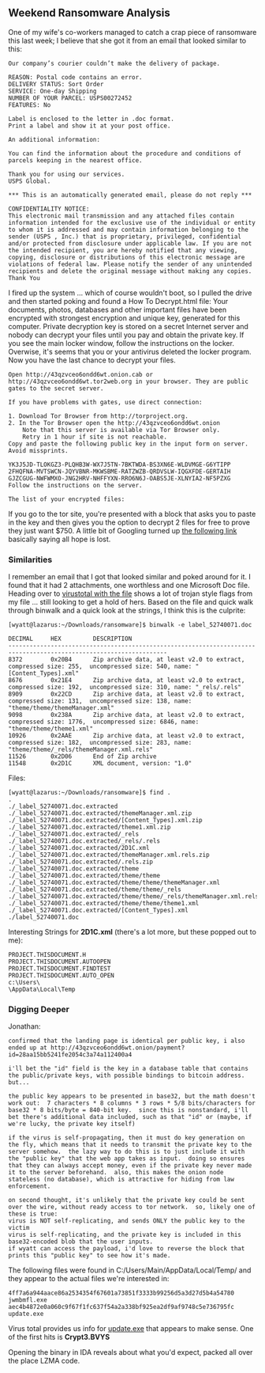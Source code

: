 ## Weekend Ransomware Analysis
One of my wife's co-workers managed to catch a crap piece of ransomware this last week; I believe that she got it from an email that looked similar to this:

    Our company’s courier couldn’t make the delivery of package.

    REASON: Postal code contains an error.
    DELIVERY STATUS: Sort Order
    SERVICE: One-day Shipping
    NUMBER OF YOUR PARCEL: USPS00272452
    FEATURES: No

    Label is enclosed to the letter in .doc format.
    Print a label and show it at your post office.

    An additional information:

    You can find the information about the procedure and conditions of parcels keeping in the nearest office.

    Thank you for using our services.
    USPS Global.

    *** This is an automatically generated email, please do not reply ***

    CONFIDENTIALITY NOTICE:
    This electronic mail transmission and any attached files contain information intended for the exclusive use of the individual or entity to whom it is addressed and may contain information belonging to the sender (USPS , Inc.) that is proprietary, privileged, confidential and/or protected from disclosure under applicable law. If you are not the intended recipient, you are hereby notified that any viewing, copying, disclosure or distributions of this electronic message are violations of federal law. Please notify the sender of any unintended recipients and delete the original message without making any copies.  Thank You

I fired up the system ... which of course wouldn't boot, so I pulled the drive and then started poking and found a How To Decrypt.html file:
    Your documents, photos, databases and other important files have been encrypted with strongest encryption and unique key, generated for this computer.
    Private decryption key is stored on a secret Internet server and nobody can decrypt your files until you pay and obtain the private key.
    If you see the main locker window, follow the instructions on the locker.
    Overwise, it's seems that you or your antivirus deleted the locker program.
    Now you have the last chance to decrypt your files.

    Open http://43qzvceo6ondd6wt.onion.cab or http://43qzvceo6ondd6wt.tor2web.org in your browser. They are public gates to the secret server.

    If you have problems with gates, use direct connection:

    1. Download Tor Browser from http://torproject.org.
    2. In the Tor Browser open the http://43qzvceo6ondd6wt.onion
        Note that this server is available via Tor Browser only.
        Retry in 1 hour if site is not reachable.
    Copy and paste the following public key in the input form on server. Avoid missprints.

    YK3J5JD-TLOKGZ3-PLQHB3W-WX7J5TN-7BKTWDA-BS3XN6E-WLDVMGE-G6YTIPP
    2FHQFNA-MVTSWCN-JQYVBNR-MKWSBME-RATZWZB-QRDVSLW-IQGXFDE-GERTAIH
    GJZCGUG-NWFWMXO-JNG2HRV-NHFFYXN-RRO6N6J-OABS5JE-XLNYIA2-NF5PZXG
    Follow the instructions on the server.

    The list of your encrypted files:

If you go to the tor site, you're presented with a block that asks you to paste in the key and then gives you the option to decrypt 2 files for free to prove they just want $750.  A little bit of Googling turned up [the following link](http://www.pcrisk.com/removal-guides/8120-your-personal-files-are-encrypted-virus) basically saying all hope is lost.

### Similarities
I remember an email that I got that looked similar and poked around for it. I found that it had 2 attachments, one worthless and one Microsoft Doc file. Heading over to [virustotal with the file](https://www.virustotal.com/en/file/1d3ca0a972e788bd6e693d4a08ea80d228ebe4b4a56a3ff47cfd025bfd607999/analysis/) shows a lot of trojan style flags from my file ... still looking to get a hold of hers. Based on the file and quick walk through binwalk and a quick look at the strings, I think this is the culprite:

    [wyatt@lazarus:~/Downloads/ransomware]$ binwalk -e label_52740071.doc

    DECIMAL   	HEX       	DESCRIPTION
    -------------------------------------------------------------------------------------------------------------------
    8372      	0x20B4    	Zip archive data, at least v2.0 to extract, compressed size: 255,  uncompressed size: 540, name: "[Content_Types].xml"
    8676      	0x21E4    	Zip archive data, at least v2.0 to extract, compressed size: 192,  uncompressed size: 310, name: "_rels/.rels"
    8909      	0x22CD    	Zip archive data, at least v2.0 to extract, compressed size: 131,  uncompressed size: 138, name: "theme/theme/themeManager.xml"
    9098      	0x238A    	Zip archive data, at least v2.0 to extract, compressed size: 1776,  uncompressed size: 6846, name: "theme/theme/theme1.xml"
    10926     	0x2AAE    	Zip archive data, at least v2.0 to extract, compressed size: 182,  uncompressed size: 283, name: "theme/theme/_rels/themeManager.xml.rels"
    11526     	0x2D06    	End of Zip archive
    11548     	0x2D1C    	XML document, version: "1.0"

Files:

    [wyatt@lazarus:~/Downloads/ransomware]$ find .
    .
    ./_label_52740071.doc.extracted
    ./_label_52740071.doc.extracted/themeManager.xml.zip
    ./_label_52740071.doc.extracted/[Content_Types].xml.zip
    ./_label_52740071.doc.extracted/theme1.xml.zip
    ./_label_52740071.doc.extracted/_rels
    ./_label_52740071.doc.extracted/_rels/.rels
    ./_label_52740071.doc.extracted/2D1C.xml
    ./_label_52740071.doc.extracted/themeManager.xml.rels.zip
    ./_label_52740071.doc.extracted/.rels.zip
    ./_label_52740071.doc.extracted/theme
    ./_label_52740071.doc.extracted/theme/theme
    ./_label_52740071.doc.extracted/theme/theme/themeManager.xml
    ./_label_52740071.doc.extracted/theme/theme/_rels
    ./_label_52740071.doc.extracted/theme/theme/_rels/themeManager.xml.rels
    ./_label_52740071.doc.extracted/theme/theme/theme1.xml
    ./_label_52740071.doc.extracted/[Content_Types].xml
    ./label_52740071.doc

Interesting Strings for **2D1C.xml** (there's a lot more, but these popped out to me):

    PROJECT.THISDOCUMENT.H
    PROJECT.THISDOCUMENT.AUTOOPEN
    PROJECT.THISDOCUMENT.FINDTEST
    PROJECT.THISDOCUMENT.AUTO_OPEN
    c:\Users\
    \AppData\Local\Temp

### Digging Deeper
Jonathan:

    confirmed that the landing page is identical per public key, i also ended up at http://43qzvceo6ondd6wt.onion/payment?id=28aa15bb5241fe2054c3a74a112400a4

    i'll bet the "id" field is the key in a database table that contains the public/private keys, with possible bindings to bitcoin address.  but...

    the public key appears to be presented in base32, but the math doesn't work out:  7 characters * 8 columns * 3 rows * 5/8 bits/characters for base32 * 8 bits/byte = 840-bit key.  since this is nonstandard, i'll bet there's additional data included, such as that "id" or (maybe, if we're lucky, the private key itself)

    if the virus is self-propagating, then it must do key generation on the fly, which means that it needs to transmit the private key to the server somehow.  the lazy way to do this is to just include it with the "public key" that the web app takes as input.  doing so ensures that they can always accept money, even if the private key never made it to the server beforehand.  also, this makes the onion node stateless (no database), which is attractive for hiding from law enforcement.

    on second thought, it's unlikely that the private key could be sent over the wire, without ready access to tor network.  so, likely one of these is true:
    virus is NOT self-replicating, and sends ONLY the public key to the victim
    virus is self-replicating, and the private key is included in this base32-encoded blob that the user inputs.
    if wyatt can access the payload, i'd love to reverse the block that prints this "public key" to see how it's made.

The following files were found in C:/Users/Main/AppData/Local/Temp/ and they appear to the actual files we're interested in:

    4ff7a6a944aace86a2534354f67601a73851f3333b99256d5a3d27d5b4a54780  jwmbmfl.exe
    aec4b4872e0a060c9f67f1fc637f54a2a338bf925ea2df9af9748c5e736795fc  update.exe

Virus total provides us info for [update.exe](https://www.virustotal.com/en/file/aec4b4872e0a060c9f67f1fc637f54a2a338bf925ea2df9af9748c5e736795fc/analysis/) that appears to make sense. One of the first hits is **Crypt3.BVYS**

Opening the binary in IDA reveals about what you'd expect, packed all over the place LZMA code.
